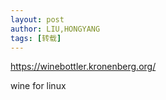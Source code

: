 ```yaml
---
layout: post
author: LIU,HONGYANG
tags: [转载]
---
```






https://winebottler.kronenberg.org/



wine for linux
